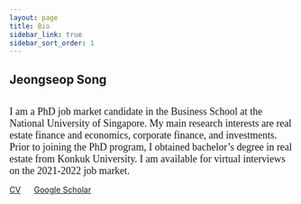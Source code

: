 ```yaml
---
layout: page
title: Bio
sidebar_link: true
sidebar_sort_order: 1
---
```

   
## Jeongseop Song ##
<br>
<font size="4"; style=font-family:serif>I am a PhD job market candidate in the Business School at the National University of Singapore. My main research interests are real estate finance and economics, corporate finance, and investments. Prior to joining the PhD program, I obtained bachelor&rsquo;s degree in real estate from Konkuk University. I am available for virtual interviews on the 2021-2022 job market.</font>

<br>

[CV](https://www.dropbox.com/s/3d6qjhr4mxe8td8/CV_Jeongseop%20Song.pdf?dl=0) &nbsp;&nbsp;&nbsp;&nbsp; [Google Scholar](https://scholar.google.com.sg/citations?user=1QVD5_0AAAAJ&hl=en) 
